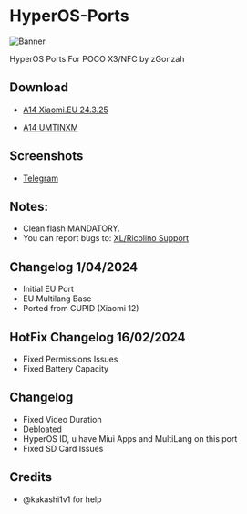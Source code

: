 # HyperOS-Ports
![Banner](https://github.com/zGonzah/HyperOS-Ports/assets/83481962/edbc44de-20d1-4e95-ac43-163b810ea618)

HyperOS Ports For POCO X3/NFC by zGonzah

## Download

- [A14 Xiaomi.EU 24.3.25](https://drive.google.com/file/d/1hy9sS2CCoO1PpAIMdMJxntw0cXM0JQD1/view?usp=sharing)
  
- [A14 UMTINXM](https://drive.google.com/file/d/1czr8xpf5cEVJni7Fws01-jyVN4tnRHHx/view?usp=sharing)

## Screenshots
- [Telegram](https://t.me/XL_La/85308) 

## Notes:
- Clean flash MANDATORY.
- You can report bugs to: [XL/Ricolino Support](https://t.me/XL_La)

## Changelog 1/04/2024
- Initial EU Port
- EU Multilang Base
- Ported from CUPID (Xiaomi 12)

## HotFix Changelog 16/02/2024
- Fixed Permissions Issues
- Fixed Battery Capacity

## Changelog
- Fixed Video Duration
- Debloated
- HyperOS ID, u have Miui Apps and MultiLang on this port
- Fixed SD Card Issues

## Credits
- @kakashi1v1 for help
